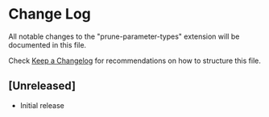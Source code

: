 # Change Log

All notable changes to the "prune-parameter-types" extension will be documented in this file.

Check [Keep a Changelog](http://keepachangelog.com/) for recommendations on how to structure this file.

## [Unreleased]

- Initial release